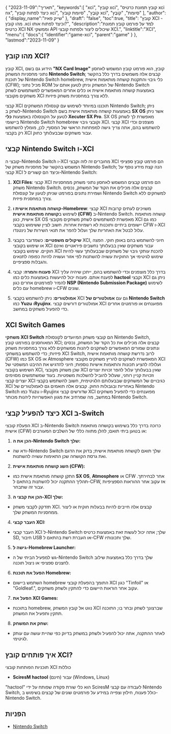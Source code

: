 {
"תאריך":"2023-11-09",
   "keywords":[
"xci",
"קובץ xci",
"קובץ תמונת כרטיס xci nx",
"כיצד לפתוח קובץ xci",
"קוֹבֶץ",
"סיומת קובץ xci",
"סיומת",
"קוֹבֶץ"
],
   "author":{
"display_name":"שייק פאיז"
},
"draft": "false",
"toc":true,
"title": "קובץ XCI - מהו קובץ .xci וכיצד לפתוח אותו?",
   "description":"למד על פורמט קובץ תמונת כרטיס XCI NX וממשקי API שיכולים ליצור ולפתוח קובצי XCI.",
"linktitle":"XCI",
   "menu":{
      "docs":{
         "identifier":"game-xci",
         "parent":"game"
}
},
"lastmod":"2023-11-09"
}

## מהו קובץ XCI?

קובץ XCI, הידוע גם בשם **"NX Card Image"** קובץ, הוא פורמט קובץ המשמש לאחסון נתוני מחסניות המשחק **Nintendo Switch**; קבצים אלה משמשים בדרך כלל בהקשר של תוכנת Nintendo Switch homebrew, כלי גיבוי והתקנות קושחה מותאמות אישית (CFW); מכיל נתוני ROM של המשחק וניתן לטעון אותם על Nintendo Switch באמצעות קושחה מותאמת אישית או כלים אחרים המאפשרים למשתמשים לשחק משחקים מקובצי XCI ללא צורך במחסניות משחק פיזיות.

קבצי XCI תוכננו במיוחד לשימוש עם קונסולת המשחקים Nintendo Switch; ניתן לשחק ב-Nintendo Switch באמצעות קושחה מותאמת אישית בשם **SX OS** אשר ניתן לטעון על הקונסולה באמצעות **כלי Xecuter SX Pro**. SX OS מאפשרת לך לשחק ביישומי Nintendo Switch homebrew וקובצי גיבוי XCI. קבצי XCI מוצפנים וכדי להשתמש בהם, אתה צריך גישה למפתחות הראשי של המסוף; לכן, מומלץ להשתמש רק בקבצי XCI עבור משחקים שבבעלותך כחוק.

## קבצי Nintendo Switch ו-XCI

קובצי ה-Nintendo Switch ו-XCI מחוברים זה לזה וקבצי XCI הם פורמט קובץ ספציפי המשמש בהקשר של מחסניות משחק של Nintendo Switch; הנה קצת מידע נוסף על קבצי XCI וכיצד הם קשורים ל-Nintendo Switch:

1. **XCI Files**: קבצי XCI הם פורמט קבצים המשמש לאחסון נתוני משחק ממחסניות משחק Nintendo Switch. קבצים אלה מכילים את הקוד של המשחק, נכסים ושמירת נתונים בפורמט שניתן לטעון על קונסולת Nintendo Switch למשחקים ללא צורך במחסנית פיזית.
    












2. **קושחה מותאמת אישית ו-Homebrew**: קבצי XCI משויכים לעתים קרובות לשימוש ב**קושחה מותאמת אישית (CFW)** ב-Nintendo Switch. קושחה מותאמת אישית, כגון SX OS מאפשרת למשתמשים לשחק משחקים מקובצי XCI כמו גם יישומים ביתיים ותוכנות לא רשמיות אחרות. חשוב לציין ששימוש בקבצי CFW ו-XCI עלול לבטל את האחריות שלך ועלול להפר את תנאי השירות של נינטנדו.
    












3. **שיקולים משפטיים**: כשמדובר בקבצי XCI, חיוני להשתמש בהם באופן חוקי. הפצה או שימוש בקובצי XCI עבור משחקים שאין בבעלותך נחשבים פיראטיים ואינם חוקיים. שימוש בקובצי XCI להכנת עותקי גיבוי של משחקים שבבעלותך עשוי להיות שימוש לגיטימי אך החוקיות עשויה להשתנות לפי אזור ועשויה להיות כפופה לתנאים והגבלות ספציפיים.
    












4. **פענוח והמרה**: קבצי XCI בדרך כלל מוצפנים וכדי להשתמש בהם, ייתכן שיהיה עליך לפענח אותם. פענוח יכול להיעשות באמצעות כלים כמו **hactool** וקבצי XCI ניתן גם להמיר לפורמטים אחרים כגון **NSP (Nintendo Submission Package)** לשימוש עם כלים homebrew ו-CFW שונים.
    












5. **אמולטורים**: ניתן להשתמש בקבצי XCI גם עם **אמולטורים של Nintendo Switch** כמו **Yuzu** ו**Ryujinx**. אמולטורים דורשים קבצי XCI מפוענחים או פורמטים אחרים כדי להפעיל משחקים במחשב.

## XCI Switch Games

**משחקי XCI Switch** הם קובצי משחק המיועדים לקונסולת Nintendo Switch, המאוחסנים בפורמט קובץ XCI; קבצים אלה מכילים את כל הקוד של המשחק, נכסים ונתונים שמורים המאפשרים לשחקנים ליהנות ממשחקים ללא צורך במחסניות משחק פיזיות; כדי להשתמש במשחקי XCI Switch, לרוב נדרשת קושחה מותאמת אישית (CFW) כמו SX OS או Atmosphere המאפשרת לשחקנים להריץ משחקים מקובצי XCI ועלולה להציע תכונות והתאמות אישיות נוספות; חיוני להדגיש את ההיבט המשפטי של השימוש בקובצי XCI, שכן משחק מקובצי XCI שאין בבעלותך עלול להפר זכויות יוצרים וזכויות קניין רוחני, שעלול להוביל להשלכות משפטיות. בעוד שמשתמשים מסוימים יוצרים קבצי XCI כגיבויים של המשחקים שבבעלותם הלגיטימית, חשוב להשתמש בקבצי XCI באחריות ובגבולות החוק. קבצים אלה תואמים גם לאמולטורים של Nintendo Switch כמו Yuzu ו-Ryujinx שדורשים קבצי XCI מפוענחים כדי להפעיל משחקים במחשב, מה שמרחיב את מגוון האפשרויות ליהנות מכותר Nintendo Switch.

## כיצד להפעיל קבצי XCI ב-Switch

הפעלת קובצי XCI ב-Nintendo Switch כרוכה בדרך כלל בשימוש בקושחה מותאמת אישית (CFW) או בטוען ביתי תואם; להלן מתווה כללי של השלבים המעורבים:

1. **הכן את ה-Nintendo Switch שלך:**
    












- ודא שה-Nintendo Switch שלך תואם לקושחה מותאמת אישית; בדוק את הדגם ואת גרסת הקושחה שכן התאימות עשויה להשתנות.
2. **השג קושחה מותאמת אישית (CFW):**
    












- התקן קושחה מותאמת אישית כמו **SX OS**, **Atmosphere** או CFW אחר לבחירתך. תהליך ההתקנה יכול להשתנות בהתאם ל-CFW, אז עקוב אחר ההוראות הספציפיות עבור זה שתבחר.
3. **הכן את קבצי ה-XCI שלך:**
    












- תזדקק לקבצי משחק XCI. קבצים אלה חייבים להיות בבעלות חוקית או ליצור ממחסניות המשחק שלך.
4. **העבר קבצי XCI:**
    












- העבר קבצי XCI ל-Nintendo Switch שלך; אתה יכול לעשות זאת באמצעות כרטיס SD, חיבור USB או העברת רשת בהתאם ל-CFW שלך ותכונותיו.
5. **גישה ל-Homebrew Launcher:**
    












- גש למפעיל הביתי של ה-Nintendo Switch שלך בדרך כלל באמצעות שילוב לחצנים ספציפי או ניצול תוכנה.
6. **הפעל את תוכנת Homebrew:**
    












- השתמש ביישום homebrew התומך בהפעלת קובצי XCI כגון "Tinfoil" או "Goldleaf.", עקוב אחר הוראות היישום כדי להתקין ולשחק משחקים.
7. **הפעל את XCI Games:**
    












- בתוכנת homebrew, נווט אל קובץ המשחק XCI שברצונך לשחק ובחר בו; התוכנה תתקין ותפעיל את המשחק.
8. **שחק את המשחק:**
    












- לאחר ההתקנה, אתה יכול להפעיל ולשחק במשחק בדיוק כפי שהיית עושה עם עותק לגיטימי.

## איך פותחים קובץ XCI?

תוכניות הפותחות קובצי XCI כוללות

- **SciresM hactool** (חינם) עבור (Windows, Linux)

"hactool" הוא כלי שורת פקודה שפותח על ידי SciresM לעבודה עם קבצי Nintendo Switch, כולל פענוח, חילוץ וצפייה במידע על פורמטים שונים של קבצים בשימוש ב-Nintendo Switch.

## הפניות
* [Nintendo Switch](https://en.wikipedia.org/wiki/Nintendo_Switch)
